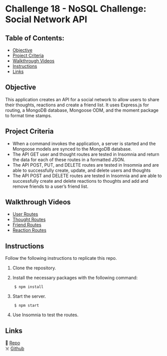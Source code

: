 # Challenge 18 - NoSQL Challenge: Social Network API

 ## Table of Contents:  

- [Objective](#objective)  
- [Project Criteria](#project-criteria)  
- [Walkthrough Videos](#walkthrough-videos)  
- [Instructions](#instructions)  
- [Links](#links)  

## Objective
This application creates an API for a social network to allow users to share their thoughts, reactions and create a friend list.  It uses Express.js for routing, a MongoDB database, Mongoose ODM, and the moment package to format time stamps.

## Project Criteria

- When a command invokes the application, a server is started and the Mongoose models are synced to the MongoDB database.  
- The API GET user and thought routes are tested in Insomnia and return the data for each of these routes in a formatted JSON.
- The API POST, PUT, and DELETE routes are tested in Insomnia and are able to successfully create, update, and delete users and thoughts
- The API POST and DELETE routes are tested in Insomnia and are able to successfully create and delete reactions to thoughts and add and remove friends to a user’s friend list.

## Walkthrough Videos
- [User Routes](https://watch.screencastify.com/v/NXi7zz6tPehOFk6yTxk7)
- [Thought Routes](https://watch.screencastify.com/v/fkfwqSEQE5Kz7FGQBB0O)  
- [Friend Routes](https://watch.screencastify.com/v/QFv3eFCINE4NB0OGEWJo)   
- [Reaction Routes](https://watch.screencastify.com/v/1eJkdMVOzFo1tHhCyoCo)  

## Instructions
Follow the following instructions to replicate this repo.
1. Clone the repository.

2. Install the necessary packages with the following command:
```
    $ npm install
```
3. Start the server.
```
    $ npm start
```
4. Use Insomnia to test the routes.

## Links

👻 [Repo](https://github.com/RPB543/social_network_api_rpb)\
☠️ [Github](https://github.com/RPB543)